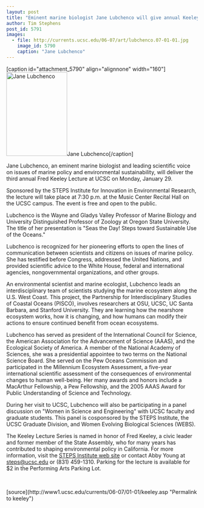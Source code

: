 ```yaml
---
layout: post
title: "Eminent marine biologist Jane Lubchenco will give annual Keeley Lecture on January 29"
author: Tim Stephens
post_id: 5791
images:
  - file: http://currents.ucsc.edu/06-07/art/lubchenco.07-01-01.jpg
    image_id: 5790
    caption: "Jane Lubchenco"
---
```


[caption id="attachment_5790" align="alignnone" width="160"]<a href="http://localhost/mysite/wp-content/uploads/2007/01/lubchenco.07-01-01.jpg"><img class="size-full wp-image-5790" src="http://localhost/mysite/wp-content/uploads/2007/01/lubchenco.07-01-01.jpg" alt="Jane Lubchenco" width="160" height="220" /></a>Jane Lubchenco[/caption]
<a name="content" id="content"></a>
<p>
  Jane Lubchenco, an eminent marine biologist and leading scientific voice on issues of marine policy and environmental sustainability, will deliver the third annual Fred Keeley Lecture at UCSC on Monday, January 29.
</p>
<p>
  Sponsored by the STEPS Institute for Innovation in Environmental Research, the lecture will take place at 7:30 p.m. at the Music Center Recital Hall on the UCSC campus. The event is free and open to the public.
</p>
<p>
  Lubchenco is the Wayne and Gladys Valley Professor of Marine Biology and University Distinguished Professor of Zoology at Oregon State University. The title of her presentation is "Seas the Day! Steps toward Sustainable Use of the Oceans."
</p>
<p>
  Lubchenco is recognized for her pioneering efforts to open the lines of communication between scientists and citizens on issues of marine policy. She has testified before Congress, addressed the United Nations, and provided scientific advice to the White House, federal and international agencies, nongovernmental organizations, and other groups.
</p>
<p>
  An environmental scientist and marine ecologist, Lubchenco leads an interdisciplinary team of scientists studying the marine ecosystem along the U.S. West Coast. This project, the Partnership for Interdisciplinary Studies of Coastal Oceans (PISCO), involves researchers at OSU, UCSC, UC Santa Barbara, and Stanford University. They are learning how the nearshore ecosystem works, how it is changing, and how humans can modify their actions to ensure continued benefit from ocean ecosystems.
</p>
<p>
  Lubchenco has served as president of the International Council for Science, the American Association for the Advancement of Science (AAAS), and the Ecological Society of America. A member of the National Academy of Sciences, she was a presidential appointee to two terms on the National Science Board. She served on the Pew Oceans Commission and participated in the Millennium Ecosystem Assessment, a five-year international scientific assessment of the consequences of environmental changes to human well-being. Her many awards and honors include a MacArthur Fellowship, a Pew Fellowship, and the 2005 AAAS Award for Public Understanding of Science and Technology.
</p>
<p>
  During her visit to UCSC, Lubchenco will also be participating in a panel discussion on "Women in Science and Engineering" with UCSC faculty and graduate students. This panel is cosponsored by the STEPS Institute, the UCSC Graduate Division, and Women Evolving Biological Sciences (WEBS).
</p>
<p>
  The Keeley Lecture Series is named in honor of Fred Keeley, a civic leader and former member of the State Assembly, who for many years has contributed to shaping environmental policy in California. For more information, visit the <a href="http://www.steps.ucsc.edu">STEPS Institute web site</a> or contact Abby Young at <a href="mailto:steps@ucsc.edu">steps@ucsc.edu</a> or (831) 459-1310. Parking for the lecture is available for $2 in the Performing Arts Parking Lot.
</p>
<p>
  <br>
</p>
[source](http://www1.ucsc.edu/currents/06-07/01-01/keeley.asp "Permalink to keeley")
